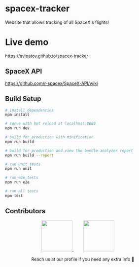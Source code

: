 # spacex-tracker

Website that allows tracking of all SpaceX's flights!

# Live demo

https://svipatov.github.io/spacex-tracker

## SpaceX API

https://github.com/r-spacex/SpaceX-API/wiki

## Build Setup

```bash
# install dependencies
npm install

# serve with hot reload at localhost:8080
npm run dev

# build for production with minification
npm run build

# build for production and view the bundle analyzer report
npm run build --report

# run unit tests
npm run unit

# run e2e tests
npm run e2e

# run all tests
npm test
```

## Contributors

<p align="center">
  <a href="https://github.com/svipatov" style="width: 100px; height: 100px; border-radius: 50%; overflow: hidden">
    <img width="100" height="100" src="https://ca.slack-edge.com/T02A2SS1Q-U0D3XNSBV-4996d5302794-512"/>
  </a>
  <a href="https://github.com/rafaelramalho19" style="width: 100px; height: 100px; border-radius: 50%; overflow: hidden; margin: 8px 32px">
    <img width="100" height="100" src="https://ca.slack-edge.com/T02A2SS1Q-U8M1V6268-2ae15ce18b71-512"/>
  </a>
</p>

<center style="text-align: center">Reach us at our profile if you need any extra info 🎩</center>
